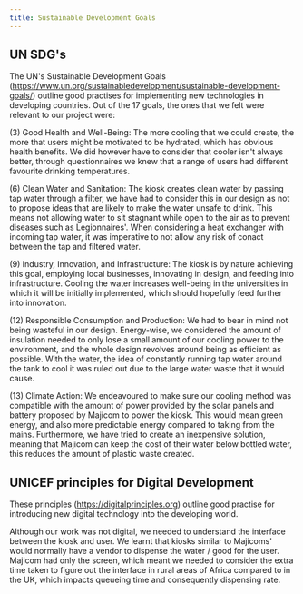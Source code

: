 ```yaml
---
title: Sustainable Development Goals
---
```


## UN SDG's
The UN's Sustainable Development Goals (https://www.un.org/sustainabledevelopment/sustainable-development-goals/) outline good practises for implementing new technologies in developing countries. Out of the 17 goals, the ones that we felt were relevant to our project were:

(3) Good Health and Well-Being: The more cooling that we could create, the more that users might be motivated to be hydrated, which has obvious health benefits. We did however have to consider that cooler isn't always better, through questionnaires we knew that a range of users had different favourite drinking temperatures.

(6) Clean Water and Sanitation: The kiosk creates clean water by passing tap water through a filter, we have had to consider this in our design as not to propose ideas that are likely to make the water unsafe to drink. This means not allowing water to sit stagnant while open to the air as to prevent diseases such as Legionnaires'. When considering a heat exchanger with incoming tap water, it was imperative to not allow any risk of conact between the tap and filtered water.

(9) Industry, Innovation, and Infrastructure: The kiosk is by nature achieving this goal, employing local businesses, innovating in design, and feeding into infrastructure. Cooling the water increases well-being in the universities in which it will be initially implemented, which should hopefully feed further into innovation.

(12) Responsible Consumption and Production: We had to bear in mind not being wasteful in our design. Energy-wise, we considered the amount of insulation needed to only lose a small amount of our cooling power to the environment, and the whole design revolves around being as efficient as possible. With the water, the idea of constantly running tap water around the tank to cool it was ruled out due to the large water waste that it would cause.

(13) Climate Action: We endeavoured to make sure our cooling method was compatible with the amount of power provided by the solar panels and battery proposed by Majicom to power the kiosk. This would mean green energy, and also more predictable energy compared to taking from the mains. Furthermore, we have tried to create an inexpensive solution, meaning that Majicom can keep the cost of their water below bottled water, this reduces the amount of plastic waste created.

## UNICEF principles for Digital Development

These principles (https://digitalprinciples.org) outline good practise for introducing new digital technology into the developing world.

Although our work was not digital, we needed to understand the interface between the kiosk and user. We learnt that kiosks similar to Majicoms' would normally have a vendor to dispense the water / good for the user. Majicom had only the screen, which meant we needed to consider the extra time taken to figure out the interface in rural areas of Africa compared to in the UK, which impacts queueing time and consequently dispensing rate.
